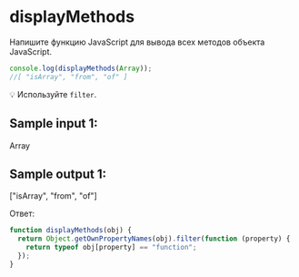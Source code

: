 # displayMethods

Напишите функцию JavaScript для вывода всех методов объекта JavaScript.

```jsx
console.log(displayMethods(Array));
//[ "isArray", "from", "of" ]
```

💡 Используйте `filter`.

## Sample input 1:

Array

## Sample output 1:

["isArray", "from", "of"]

Ответ:

```jsx
function displayMethods(obj) {
  return Object.getOwnPropertyNames(obj).filter(function (property) {
    return typeof obj[property] == "function";
  });
}
```
